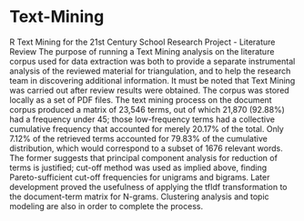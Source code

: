 # Text-Mining
R Text Mining for the 21st Century School Research Project - Literature Review
The purpose of running a Text Mining analysis on the literature corpus used for data extraction was both to provide a separate instrumental analysis of the reviewed material for triangulation, and to help the research team in discovering additional information. It must be noted that Text Mining was carried out after review results were obtained.
The corpus was stored locally as a set of PDF files. 
The text mining process on the document corpus produced a matrix of 23,546 terms, out of which 21,870 (92.88%) had a frequency under 45; those low-frequency terms had a collective cumulative frequency that accounted for merely 20.17% of the total. Only 7.12% of the retrieved terms accounted for 79.83% of the cumulative distribution, which would correspond to a subset of 1676 relevant words. The former suggests that principal component analysis for reduction of terms is justified; cut-off method was used as implied above, finding Pareto-sufficient cut-off frequencies for unigrams and bigrams.
Later development proved the usefulness of applying the tfIdf transformation to the document-term matrix for N-grams. Clustering analysis and topic modeling are also in order to complete the process.  
